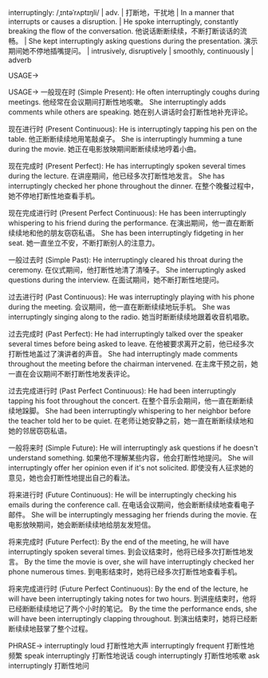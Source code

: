 interruptingly: /ˌɪntəˈrʌptɪŋli/ | adv. | 打断地，干扰地 |  In a manner that interrupts or causes a disruption.  | He spoke interruptingly, constantly breaking the flow of the conversation.  他说话断断续续，不断打断谈话的流畅。 | She kept interruptingly asking questions during the presentation. 演示期间她不停地插嘴提问。 |  intrusively, disruptively | smoothly, continuously | adverb

USAGE->

USAGE->
一般现在时 (Simple Present):
He often interruptingly coughs during meetings. 他经常在会议期间打断性地咳嗽。
She interruptingly adds comments while others are speaking.  她在别人讲话时会打断性地补充评论。

现在进行时 (Present Continuous):
He is interruptingly tapping his pen on the table. 他正断断续续地用笔敲桌子。
She is interruptingly humming a tune during the movie.  她正在电影放映期间断断续续地哼着小曲。

现在完成时 (Present Perfect):
He has interruptingly spoken several times during the lecture.  在讲座期间，他已经多次打断性地发言。
She has interruptingly checked her phone throughout the dinner.  在整个晚餐过程中，她不停地打断性地查看手机。

现在完成进行时 (Present Perfect Continuous):
He has been interruptingly whispering to his friend during the performance.  在演出期间，他一直在断断续续地和他的朋友窃窃私语。
She has been interruptingly fidgeting in her seat.  她一直坐立不安，不断打断别人的注意力。

一般过去时 (Simple Past):
He interruptingly cleared his throat during the ceremony.  在仪式期间，他打断性地清了清嗓子。
She interruptingly asked questions during the interview.  在面试期间，她不断打断性地提问。

过去进行时 (Past Continuous):
He was interruptingly playing with his phone during the meeting.  会议期间，他一直在断断续续地玩手机。
She was interruptingly singing along to the radio.  她当时断断续续地跟着收音机唱歌。

过去完成时 (Past Perfect):
He had interruptingly talked over the speaker several times before being asked to leave.  在他被要求离开之前，他已经多次打断性地盖过了演讲者的声音。
She had interruptingly made comments throughout the meeting before the chairman intervened.  在主席干预之前，她一直在会议期间不断打断性地发表评论。

过去完成进行时 (Past Perfect Continuous):
He had been interruptingly tapping his foot throughout the concert.  在整个音乐会期间，他一直在断断续续地跺脚。
She had been interruptingly whispering to her neighbor before the teacher told her to be quiet.  在老师让她安静之前，她一直在断断续续地和她的邻居窃窃私语。

一般将来时 (Simple Future):
He will interruptingly ask questions if he doesn't understand something.  如果他不理解某些内容，他会打断性地提问。
She will interruptingly offer her opinion even if it's not solicited.  即使没有人征求她的意见，她也会打断性地提出自己的看法。

将来进行时 (Future Continuous):
He will be interruptingly checking his emails during the conference call.  在电话会议期间，他会断断续续地查看电子邮件。
She will be interruptingly messaging her friends during the movie.  在电影放映期间，她会断断续续地给朋友发短信。

将来完成时 (Future Perfect):
By the end of the meeting, he will have interruptingly spoken several times.  到会议结束时，他将已经多次打断性地发言。
By the time the movie is over, she will have interruptingly checked her phone numerous times.  到电影结束时，她将已经多次打断性地查看手机。

将来完成进行时 (Future Perfect Continuous):
By the end of the lecture, he will have been interruptingly taking notes for two hours.  到讲座结束时，他将已经断断续续地记了两个小时的笔记。
By the time the performance ends, she will have been interruptingly clapping throughout.  到演出结束时，她将已经断断续续地鼓掌了整个过程。


PHRASE->
interruptingly loud  打断性地大声
interruptingly frequent 打断性地频繁
speak interruptingly  打断性地说话
cough interruptingly  打断性地咳嗽
ask interruptingly 打断性地问

